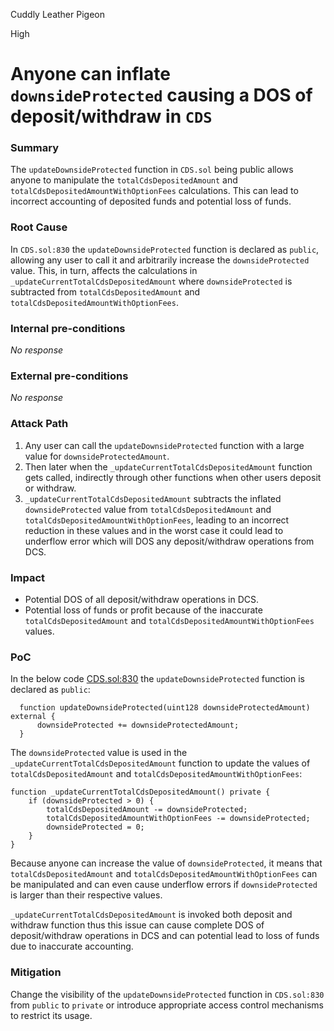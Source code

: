 Cuddly Leather Pigeon

High

# Anyone can inflate `downsideProtected` causing a DOS of deposit/withdraw in `CDS`

### Summary

The `updateDownsideProtected` function in `CDS.sol` being public allows anyone to manipulate the `totalCdsDepositedAmount` and `totalCdsDepositedAmountWithOptionFees` calculations. This can lead to incorrect accounting of deposited funds and potential loss of funds.

### Root Cause

In `CDS.sol:830` the `updateDownsideProtected` function is declared as `public`, allowing any user to call it and arbitrarily increase the `downsideProtected` value. This, in turn, affects the calculations in `_updateCurrentTotalCdsDepositedAmount` where `downsideProtected` is subtracted from `totalCdsDepositedAmount` and `totalCdsDepositedAmountWithOptionFees`.

### Internal pre-conditions

_No response_

### External pre-conditions

_No response_

### Attack Path

1. Any user can call the `updateDownsideProtected` function with a large value for `downsideProtectedAmount`.
2. Then later when the `_updateCurrentTotalCdsDepositedAmount` function gets called, indirectly through other functions when other users deposit or withdraw.
3. `_updateCurrentTotalCdsDepositedAmount` subtracts the inflated `downsideProtected` value from `totalCdsDepositedAmount` and `totalCdsDepositedAmountWithOptionFees`, leading to an incorrect reduction in these values and in the worst case it could lead to underflow error which will DOS any deposit/withdraw operations from DCS.

### Impact

- Potential DOS of all deposit/withdraw operations in DCS.
- Potential loss of funds or profit because of the inaccurate `totalCdsDepositedAmount` and `totalCdsDepositedAmountWithOptionFees` values.

### PoC

In the below code [CDS.sol:830](https://github.com/sherlock-audit/2024-11-autonomint/blob/main/Blockchain/Blockchian/contracts/Core_logic/CDS.sol#L829C1-L831C6) the `updateDownsideProtected` function is declared as `public`:

```solidity
  function updateDownsideProtected(uint128 downsideProtectedAmount) external {
      downsideProtected += downsideProtectedAmount;
  }
```

The `downsideProtected` value is used in the `_updateCurrentTotalCdsDepositedAmount` function to update the values of  `totalCdsDepositedAmount` and `totalCdsDepositedAmountWithOptionFees`:

```solidity
function _updateCurrentTotalCdsDepositedAmount() private {
    if (downsideProtected > 0) {
        totalCdsDepositedAmount -= downsideProtected;
        totalCdsDepositedAmountWithOptionFees -= downsideProtected;
        downsideProtected = 0;
    }
}
```

Because anyone can increase the value of `downsideProtected`, it means that `totalCdsDepositedAmount` and `totalCdsDepositedAmountWithOptionFees` can be manipulated and can even cause underflow errors if  `downsideProtected` is larger than their respective values.

`_updateCurrentTotalCdsDepositedAmount` is invoked both deposit and withdraw function thus this issue can cause complete DOS of deposit/withdraw operations in DCS and can potential lead to loss of funds due to inaccurate accounting.

### Mitigation

Change the visibility of the `updateDownsideProtected` function in `CDS.sol:830` from `public` to `private` or introduce appropriate access control mechanisms to restrict its usage. 